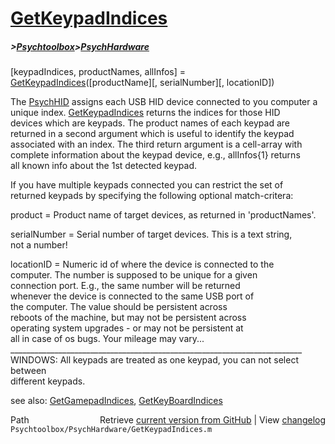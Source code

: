 # [GetKeypadIndices](GetKeypadIndices)
##### >[Psychtoolbox](Psychtoolbox)>[PsychHardware](PsychHardware)

[keypadIndices, productNames, allInfos] = [GetKeypadIndices](GetKeypadIndices)([productName][, serialNumber][, locationID])  
  
The [PsychHID](PsychHID) assigns each USB HID device connected to you computer a  
unique index. [GetKeypadIndices](GetKeypadIndices) returns the indices for those HID  
devices which are keypads. The product names of each keypad are  
returned in a second argument which is useful to identify the keypad  
associated with an index. The third return argument is a cell-array with  
complete information about the keypad device, e.g., allInfos{1} returns  
all known info about the 1st detected keypad.  
  
If you have multiple keypads connected you can restrict the set of  
returned keypads by specifying the following optional match-critera:  
  
product      = Product name of target devices, as returned in 'productNames'.  
  
serialNumber = Serial number of target devices. This is a text string,  
               not a number!  
  
locationID   = Numeric id of where the device is connected to the  
               computer. The number is supposed to be unique for a given  
               connection port. E.g., the same number will be returned  
               whenever the device is connected to the same USB port of  
               the computer. The value should be persistent across  
               reboots of the machine, but may not be persistent across  
               operating system upgrades - or may not be persistent at  
               all in case of os bugs. Your mileage may vary...  
\_\_\_\_\_\_\_\_\_\_\_\_\_\_\_\_\_\_\_\_\_\_\_\_\_\_\_\_\_\_\_\_\_\_\_\_\_\_\_\_\_\_\_\_\_\_\_\_\_\_\_\_\_\_\_\_\_\_\_\_\_\_\_\_\_\_\_\_\_\_\_\_\_  
WINDOWS: All keypads are treated as one keypad, you can not select between  
different keypads.  
  
see also: [GetGamepadIndices](GetGamepadIndices), [GetKeyBoardIndices](GetKeyBoardIndices)  




<div class="code_header" style="text-align:right;">
  <span style="float:left;">Path&nbsp;&nbsp;</span> <span class="counter">Retrieve <a href=
  "https://raw.github.com/Psychtoolbox-3/Psychtoolbox-3/beta/Psychtoolbox/PsychHardware/GetKeypadIndices.m">current version from GitHub</a> | View <a href=
  "https://github.com/Psychtoolbox-3/Psychtoolbox-3/commits/beta/Psychtoolbox/PsychHardware/GetKeypadIndices.m">changelog</a></span>
</div>
<div class="code">
  <code>Psychtoolbox/PsychHardware/GetKeypadIndices.m</code>
</div>

